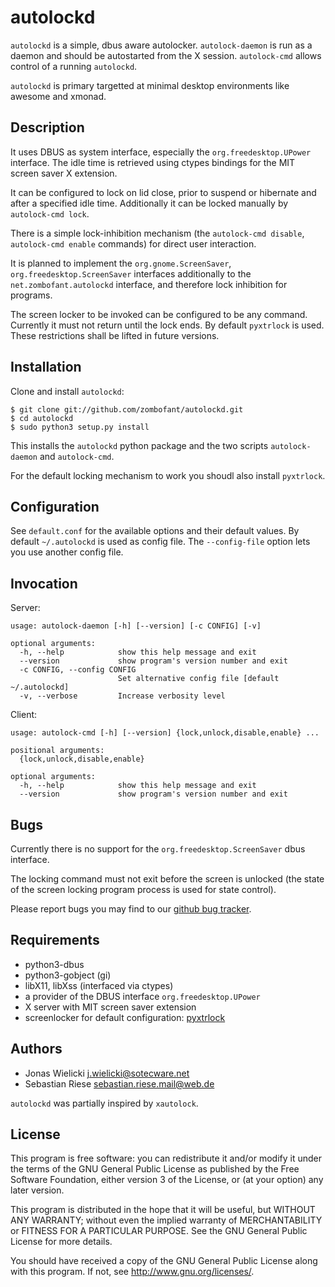 autolockd
=========

``autolockd`` is a simple, dbus aware autolocker. ``autolock-daemon``
is run as a daemon and should be autostarted from the X
session. ``autolock-cmd`` allows control of a running ``autolockd``.

``autolockd`` is primary targetted at minimal desktop environments
like awesome and xmonad.

Description
-----------

It uses DBUS as system interface, especially the
``org.freedesktop.UPower`` interface. The idle time is retrieved using
ctypes bindings for the MIT screen saver X extension.

It can be configured to lock on lid close, prior to suspend or
hibernate and after a specified idle time. Additionally it can be
locked manually by ``autolock-cmd lock``.

There is a simple lock-inhibition mechanism (the ``autolock-cmd
disable``, ``autolock-cmd enable`` commands) for direct user
interaction.

It is planned to implement the ``org.gnome.ScreenSaver``,
``org.freedesktop.ScreenSaver`` interfaces additionally to the
``net.zombofant.autolockd`` interface, and therefore lock inhibition
for programs.

The screen locker to be invoked can be configured to be any
command. Currently it must not return until the lock ends. By default
``pyxtrlock`` is used. These restrictions shall be lifted in future
versions.

Installation
------------

Clone and install ``autolockd``:

    $ git clone git://github.com/zombofant/autolockd.git
    $ cd autolockd
    $ sudo python3 setup.py install

This installs the ``autolockd`` python package and the two scripts
``autolock-daemon`` and ``autolock-cmd``.

For the default locking mechanism to work you shoudl also install
``pyxtrlock``.

Configuration
-------------

See ``default.conf`` for the available options and their default
values. By default ``~/.autolockd`` is used as config file. The
``--config-file`` option lets you use another config file.

Invocation
----------

Server:

    usage: autolock-daemon [-h] [--version] [-c CONFIG] [-v]

    optional arguments:
      -h, --help            show this help message and exit
      --version             show program's version number and exit
      -c CONFIG, --config CONFIG
                            Set alternative config file [default ~/.autolockd]
      -v, --verbose         Increase verbosity level

Client:

    usage: autolock-cmd [-h] [--version] {lock,unlock,disable,enable} ...

    positional arguments:
      {lock,unlock,disable,enable}

    optional arguments:
      -h, --help            show this help message and exit
      --version             show program's version number and exit

Bugs
----

Currently there is no support for the ``org.freedesktop.ScreenSaver``
dbus interface.

The locking command must not exit before the screen is unlocked (the
state of the screen locking program process is used for state
control).

Please report bugs you may find to our [github bug
tracker](https://github.com/zombofant/autolockd/issues).

Requirements
------------

* python3-dbus
* python3-gobject (gi)
* libX11, libXss (interfaced via ctypes)
* a provider of the DBUS interface ``org.freedesktop.UPower``
* X server with MIT screen saver extension
* screenlocker for default configuration:
  [pyxtrlock](git://github.com/leonnnn/pyxtrlock.git)

Authors
-------
* Jonas Wielicki <j.wielicki@sotecware.net>
* Sebastian Riese <sebastian.riese.mail@web.de>

``autolockd`` was partially inspired by ``xautolock``.

License
-------
This program is free software: you can redistribute it and/or modify
it under the terms of the GNU General Public License as published by
the Free Software Foundation, either version 3 of the License, or
(at your option) any later version.

This program is distributed in the hope that it will be useful,
but WITHOUT ANY WARRANTY; without even the implied warranty of
MERCHANTABILITY or FITNESS FOR A PARTICULAR PURPOSE.  See the
GNU General Public License for more details.

You should have received a copy of the GNU General Public License
along with this program.  If not, see <http://www.gnu.org/licenses/>.
